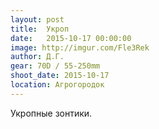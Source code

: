 ```yaml
---
layout: post
title:  Укроп
date:   2015-10-17 00:00:00
image: http://imgur.com/Fle3Rek
author: Д.Г.
gear: 70D / 55-250mm
shoot_date: 2015-10-17
location: Агрогородок
---
```


Укропные зонтики.
